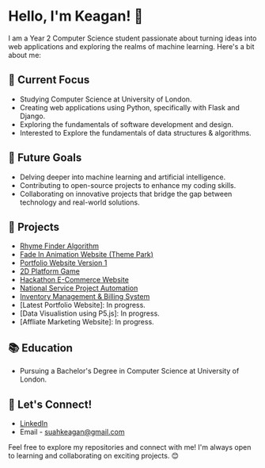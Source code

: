 # Hello, I'm Keagan! 👋

I am a Year 2 Computer Science student passionate about turning ideas into web applications and exploring the realms of machine learning. Here's a bit about me:

## 🔭 Current Focus

- Studying Computer Science at University of London.
- Creating web applications using Python, specifically with Flask and Django.
- Exploring the fundamentals of software development and design.
- Interested to Explore the fundamentals of data structures & algorithms.

## 🌱 Future Goals

- Delving deeper into machine learning and artificial intelligence.
- Contributing to open-source projects to enhance my coding skills.
- Collaborating on innovative projects that bridge the gap between technology and real-world solutions.

## 🚀 Projects
- [Rhyme Finder Algorithm](https://github.com/KeaganSuah/Rhyme_finder_algorithm)
- [Fade In Animation Website (Theme Park)](https://github.com/KeaganSuah/Themepark_Website)
- [Portfolio Website Version 1](https://github.com/KeaganSuah/KeaganSuah.github.io.git)
- [2D Platform Game](https://github.com/KeaganSuah/Cinderella_Game)
- [Hackathon E-Commerce Website](https://github.com/KeaganSuah/Hackathon_uol_2023)
- [National Service Project Automation](https://github.com/KeaganSuah/NS-Project-Automation.git)
- [Inventory Management & Billing System](https://github.com/KeaganSuah/Inventory-management-and-billing-system)
- [Latest Portfolio Website]: In progress.
- [Data Visualistion using P5.js]: In progress.
- [Affliate Marketing Website]: In progress.

## 📚 Education

- Pursuing a Bachelor's Degree in Computer Science at University of London.

## 💬 Let's Connect!

- [LinkedIn](https://www.linkedin.com/in/keagan-suah/)
- Email - suahkeagan@gmail.com

Feel free to explore my repositories and connect with me! I'm always open to learning and collaborating on exciting projects. 😊
